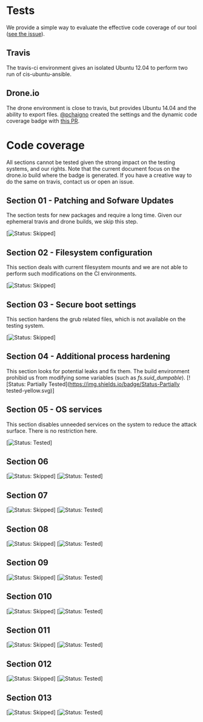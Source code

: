 # Tests

We provide a simple way to evaluate the effective code coverage of our tool ([see the issue](https://github.com/awailly/cis-ubuntu-ansible/issues/25)).

## Travis

The travis-ci environment gives an isolated Ubuntu 12.04 to perform two run of cis-ubuntu-ansible.

## Drone.io

The drone environment is close to travis, but provides Ubuntu 14.04 and the ability to export files. [@pchaigno](https://github.com/pchaigno) created the settings and the dynamic code coverage badge with [this PR](https://github.com/awailly/cis-ubuntu-ansible/pull/28).

# Code coverage

All sections cannot be tested given the strong impact on the testing systems, and our rights. Note that the current document focus on the drone.io build where the badge is generated. If you have a creative way to do the same on travis, contact us or open an issue.

## Section 01 - Patching and Sofware Updates

The section tests for new packages and require a long time. Given our ephemeral travis and drone builds, we skip this step.

[![Status: Skipped](https://img.shields.io/badge/Status-Skipped-red.svg)]

## Section 02 - Filesystem configuration

This section deals with current filesystem mounts and we are not able to perform such modifications on the CI environments.

[![Status: Skipped](https://img.shields.io/badge/Status-Skipped-red.svg)]

## Section 03 - Secure boot settings

This section hardens the grub related files, which is not available on the testing system.

[![Status: Skipped](https://img.shields.io/badge/Status-Skipped-red.svg)]

## Section 04 - Additional process hardening

This section looks for potential leaks and fix them. The build environment prohibid us from modifying some variables (such as *fs.suid_dumpable*).
[![Status: Partially Tested](https://img.shields.io/badge/Status-Partially tested-yellow.svg)]

## Section 05 - OS services

This section disables unneeded services on the system to reduce the attack surface. There is no restriction here.

[![Status: Tested](https://img.shields.io/badge/Status-Tested-brightgreen.svg)]

## Section 06

[![Status: Skipped](https://img.shields.io/badge/Status-Skipped-red.svg)]
[![Status: Tested](https://img.shields.io/badge/Status-Tested-brightgreen.svg)]

## Section 07

[![Status: Skipped](https://img.shields.io/badge/Status-Skipped-red.svg)]
[![Status: Tested](https://img.shields.io/badge/Status-Tested-brightgreen.svg)]

## Section 08

[![Status: Skipped](https://img.shields.io/badge/Status-Skipped-red.svg)]
[![Status: Tested](https://img.shields.io/badge/Status-Tested-brightgreen.svg)]

## Section 09

[![Status: Skipped](https://img.shields.io/badge/Status-Skipped-red.svg)]
[![Status: Tested](https://img.shields.io/badge/Status-Tested-brightgreen.svg)]

## Section 010

[![Status: Skipped](https://img.shields.io/badge/Status-Skipped-red.svg)]
[![Status: Tested](https://img.shields.io/badge/Status-Tested-brightgreen.svg)]

## Section 011

[![Status: Skipped](https://img.shields.io/badge/Status-Skipped-red.svg)]
[![Status: Tested](https://img.shields.io/badge/Status-Tested-brightgreen.svg)]

## Section 012

[![Status: Skipped](https://img.shields.io/badge/Status-Skipped-red.svg)]
[![Status: Tested](https://img.shields.io/badge/Status-Tested-brightgreen.svg)]

## Section 013

[![Status: Skipped](https://img.shields.io/badge/Status-Skipped-red.svg)]
[![Status: Tested](https://img.shields.io/badge/Status-Tested-brightgreen.svg)]


